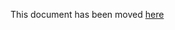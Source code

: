 This document has been moved [here](https://cartography-cncf.github.io/cartography/dev/testing-with-docker.html)
